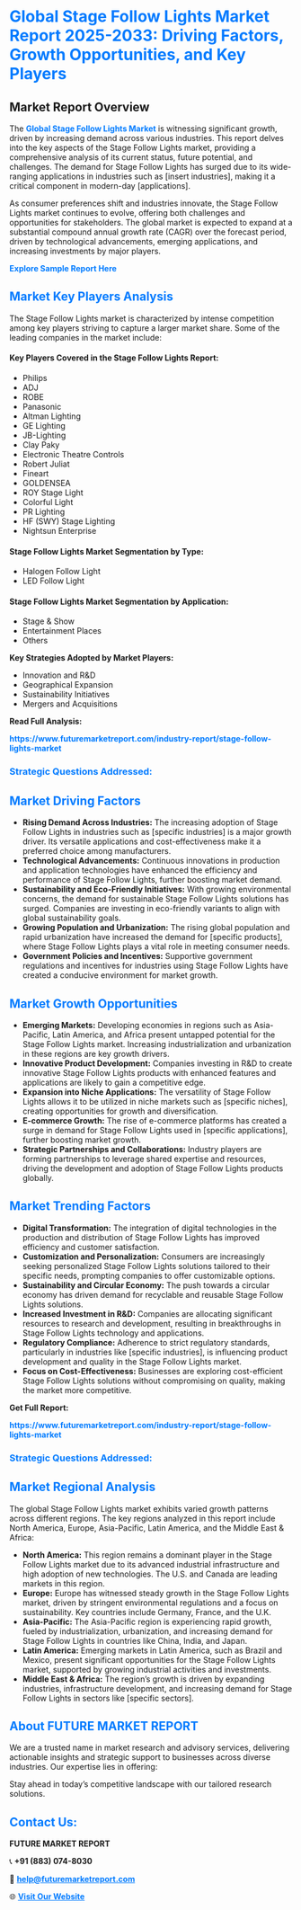 <h1 style="color: #007BFF;">Global Stage Follow Lights Market Report 2025-2033: Driving Factors, Growth Opportunities, and Key Players</h1>

<section id="overview">
<h2>Market Report Overview</h2>
<p>The <a href="https://www.futuremarketreport.com/industry-report/stage-follow-lights-market" style="color: #007BFF; text-decoration: none;"><strong>Global Stage Follow Lights Market</strong></a> is witnessing significant growth, driven by increasing demand across various industries. This report delves into the key aspects of the Stage Follow Lights market, providing a comprehensive analysis of its current status, future potential, and challenges. The demand for Stage Follow Lights has surged due to its wide-ranging applications in industries such as [insert industries], making it a critical component in modern-day [applications].</p>
<p>As consumer preferences shift and industries innovate, the Stage Follow Lights market continues to evolve, offering both challenges and opportunities for stakeholders. The global market is expected to expand at a substantial compound annual growth rate (CAGR) over the forecast period, driven by technological advancements, emerging applications, and increasing investments by major players.</p>
</section>

<section id="overview">
<p><a href="https://www.futuremarketreport.com/request-sample/reportId=82404" style="color: #007BFF; text-decoration: none;"><strong>Explore Sample Report Here</strong></a></p>
</section>

<section id="key-players">
<h2 style="color: #007BFF;">Market Key Players Analysis</h2>
<p>The Stage Follow Lights market is characterized by intense competition among key players striving to capture a larger market share. Some of the leading companies in the market include:</p>
<h4>Key Players Covered in the Stage Follow Lights Report:</h4>
<ul><li>Philips</li><li>ADJ</li><li>ROBE</li><li>Panasonic</li><li>Altman Lighting</li><li>GE Lighting</li><li>JB-Lighting</li><li>Clay Paky</li><li>Electronic Theatre Controls</li><li>Robert Juliat</li><li>Fineart</li><li>GOLDENSEA</li><li>ROY Stage Light</li><li>Colorful Light</li><li>PR Lighting</li><li>HF (SWY) Stage Lighting</li><li>Nightsun Enterprise</li></ul>
<h4>Stage Follow Lights Market Segmentation by Type:</h4>
<ul><li>Halogen Follow Light</li><li>LED Follow Light</li></ul>

<h4>Stage Follow Lights Market Segmentation by Application:</h4>
<ul><li>Stage &amp; Show</li><li>Entertainment Places</li><li>Others</li></ul>
<p><strong>Key Strategies Adopted by Market Players:</strong></p>
<ul>
<li>Innovation and R&D</li>
<li>Geographical Expansion</li>
<li>Sustainability Initiatives</li>
<li>Mergers and Acquisitions</li>
</ul>
</section>

<section>
<p><strong>Read Full Analysis: </strong></p><a href="https://www.futuremarketreport.com/industry-report/stage-follow-lights-market" style="color: #007BFF; text-decoration: none;"><strong>https://www.futuremarketreport.com/industry-report/stage-follow-lights-market</strong></a>
<h3 style="color: #007BFF;">Strategic Questions Addressed:</h3>
</section>

<section id="driving-factors">
<h2 style="color: #007BFF;">Market Driving Factors</h2>
<ul>
<li><strong>Rising Demand Across Industries:</strong> The increasing adoption of Stage Follow Lights in industries such as [specific industries] is a major growth driver. Its versatile applications and cost-effectiveness make it a preferred choice among manufacturers.</li>
<li><strong>Technological Advancements:</strong> Continuous innovations in production and application technologies have enhanced the efficiency and performance of Stage Follow Lights, further boosting market demand.</li>
<li><strong>Sustainability and Eco-Friendly Initiatives:</strong> With growing environmental concerns, the demand for sustainable Stage Follow Lights solutions has surged. Companies are investing in eco-friendly variants to align with global sustainability goals.</li>
<li><strong>Growing Population and Urbanization:</strong> The rising global population and rapid urbanization have increased the demand for [specific products], where Stage Follow Lights plays a vital role in meeting consumer needs.</li>
<li><strong>Government Policies and Incentives:</strong> Supportive government regulations and incentives for industries using Stage Follow Lights have created a conducive environment for market growth.</li>
</ul>
</section>

<section id="growth-opportunities">
<h2 style="color: #007BFF;">Market Growth Opportunities</h2>
<ul>
<li><strong>Emerging Markets:</strong> Developing economies in regions such as Asia-Pacific, Latin America, and Africa present untapped potential for the Stage Follow Lights market. Increasing industrialization and urbanization in these regions are key growth drivers.</li>
<li><strong>Innovative Product Development:</strong> Companies investing in R&D to create innovative Stage Follow Lights products with enhanced features and applications are likely to gain a competitive edge.</li>
<li><strong>Expansion into Niche Applications:</strong> The versatility of Stage Follow Lights allows it to be utilized in niche markets such as [specific niches], creating opportunities for growth and diversification.</li>
<li><strong>E-commerce Growth:</strong> The rise of e-commerce platforms has created a surge in demand for Stage Follow Lights used in [specific applications], further boosting market growth.</li>
<li><strong>Strategic Partnerships and Collaborations:</strong> Industry players are forming partnerships to leverage shared expertise and resources, driving the development and adoption of Stage Follow Lights products globally.</li>
</ul>
</section>

<section id="trending-factors">
<h2 style="color: #007BFF;">Market Trending Factors</h2>
<ul>
<li><strong>Digital Transformation:</strong> The integration of digital technologies in the production and distribution of Stage Follow Lights has improved efficiency and customer satisfaction.</li>
<li><strong>Customization and Personalization:</strong> Consumers are increasingly seeking personalized Stage Follow Lights solutions tailored to their specific needs, prompting companies to offer customizable options.</li>
<li><strong>Sustainability and Circular Economy:</strong> The push towards a circular economy has driven demand for recyclable and reusable Stage Follow Lights solutions.</li>
<li><strong>Increased Investment in R&D:</strong> Companies are allocating significant resources to research and development, resulting in breakthroughs in Stage Follow Lights technology and applications.</li>
<li><strong>Regulatory Compliance:</strong> Adherence to strict regulatory standards, particularly in industries like [specific industries], is influencing product development and quality in the Stage Follow Lights market.</li>
<li><strong>Focus on Cost-Effectiveness:</strong> Businesses are exploring cost-efficient Stage Follow Lights solutions without compromising on quality, making the market more competitive.</li>
</ul>
</section>

<section>
<p><strong>Get Full Report: </strong></p><a href="https://www.futuremarketreport.com/industry-report/stage-follow-lights-market" style="color: #007BFF; text-decoration: none;"><strong>https://www.futuremarketreport.com/industry-report/stage-follow-lights-market</strong></a>
<h3 style="color: #007BFF;">Strategic Questions Addressed:</h3>
</section>


<section id="regional-analysis">
<h2 style="color: #007BFF;">Market Regional Analysis</h2>
<p>The global Stage Follow Lights market exhibits varied growth patterns across different regions. The key regions analyzed in this report include North America, Europe, Asia-Pacific, Latin America, and the Middle East & Africa:</p>
<ul>
<li><strong>North America:</strong> This region remains a dominant player in the Stage Follow Lights market due to its advanced industrial infrastructure and high adoption of new technologies. The U.S. and Canada are leading markets in this region.</li>
<li><strong>Europe:</strong> Europe has witnessed steady growth in the Stage Follow Lights market, driven by stringent environmental regulations and a focus on sustainability. Key countries include Germany, France, and the U.K.</li>
<li><strong>Asia-Pacific:</strong> The Asia-Pacific region is experiencing rapid growth, fueled by industrialization, urbanization, and increasing demand for Stage Follow Lights in countries like China, India, and Japan.</li>
<li><strong>Latin America:</strong> Emerging markets in Latin America, such as Brazil and Mexico, present significant opportunities for the Stage Follow Lights market, supported by growing industrial activities and investments.</li>
<li><strong>Middle East & Africa:</strong> The region’s growth is driven by expanding industries, infrastructure development, and increasing demand for Stage Follow Lights in sectors like [specific sectors].</li>
</ul>
</section>

<footer>
<h2 style="color: #007BFF;">About FUTURE MARKET REPORT</h2>
<p>We are a trusted name in market research and advisory services, delivering actionable insights and strategic support to businesses across diverse industries. Our expertise lies in offering:</p>

<p>Stay ahead in today’s competitive landscape with our tailored research solutions.</p>

<h2 style="color: #007BFF;">Contact Us:</h2>
<p><strong>FUTURE MARKET REPORT</strong></p>
<p>📞 <strong>+91 (883) 074-8030</strong></p>
<p>📧 <strong><a href="mailto:help@futuremarketreport.com" style="color: #007BFF;">help@futuremarketreport.com</a></strong></p>
<p>🌐 <strong><a href="https://www.futuremarketreport.com/" style="color: #007BFF;">Visit Our Website</a></strong></p>
</footer>